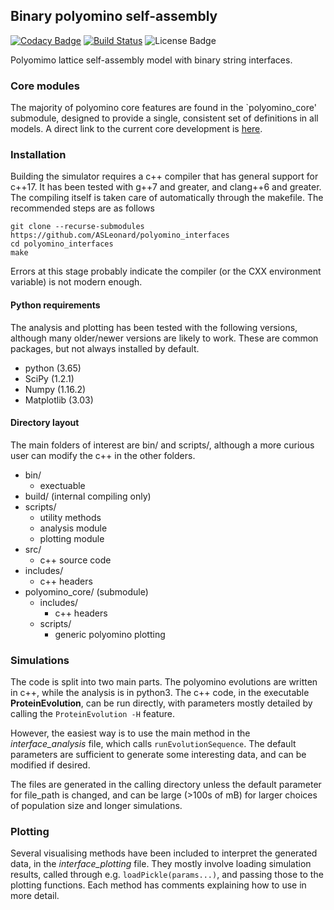 ## Binary polyomino self-assembly
[![Codacy Badge](https://api.codacy.com/project/badge/Grade/7ffdd17eae624212ac2686d48687d343)](https://app.codacy.com/app/ASLeonard/polyomino_interfaces?utm_source=github.com&utm_medium=referral&utm_content=ASLeonard/polyomino_interfaces&utm_campaign=Badge_Grade_Dashboard)
[![Build Status](https://travis-ci.org/ASLeonard/polyomino_interfaces.svg?branch=master)](https://travis-ci.org/ASLeonard/polyomino_interfaces)
![License Badge](https://img.shields.io/github/license/ASLeonard/polyomino_interfaces.svg?style=flat)

Polyomimo lattice self-assembly model with binary string interfaces.

### Core modules
The majority of polyomino core features are found in the `polyomino_core' submodule, designed to provide a single, consistent set of definitions in all models.
A direct link to the current core development is [here](https://github.com/ASLeonard/polyomino_core).

### Installation
Building the simulator requires a c++ compiler that has general support for c++17. It has been tested with g++7 and greater, and clang++6 and greater. The compiling itself is taken care of automatically through the makefile. The recommended steps are as follows
```
git clone --recurse-submodules https://github.com/ASLeonard/polyomino_interfaces
cd polyomino_interfaces
make
```
Errors at this stage probably indicate the compiler (or the CXX environment variable) is not modern enough.

#### Python requirements
The analysis and plotting has been tested with the following versions, although many older/newer versions are likely to work. These are common packages, but not always installed by default.
+ python (3.65)
+ SciPy (1.2.1)
+ Numpy (1.16.2)
+ Matplotlib (3.03)

#### Directory layout
The main folders of interest are bin/ and scripts/, although a more curious user can modify the c++ in the other folders.

+ bin/
  + exectuable
+ build/ (internal compiling only)
+ scripts/
  + utility methods
  + analysis module
  + plotting module
+ src/
  + c++ source code
+ includes/
  + c++ headers
+ polyomino_core/ (submodule)
  + includes/
    + c++ headers
  + scripts/
    + generic polyomino plotting
  
### Simulations
The code is split into two main parts. The polyomino evolutions are written in c++, while the analysis is in python3. The c++ code, in the executable **ProteinEvolution**, can be run directly, with parameters mostly detailed by calling the `ProteinEvolution -H` feature.

However, the easiest way is to use the main method in the _interface\_analysis_ file, which calls `runEvolutionSequence`. The default parameters are sufficient to generate some interesting data, and can be modified if desired.

The files are generated in the calling directory unless the default parameter for file_path is changed, and can be large (>100s of mB) for larger choices of population size and longer simulations.

### Plotting
Several visualising methods have been included to interpret the generated data, in the _interface\_plotting_ file. They mostly involve loading simulation results, called through e.g. `loadPickle(params...)`, and passing those to the plotting functions. Each method has comments explaining how to use in more detail.



